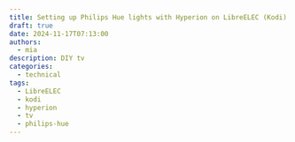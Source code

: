 ```yaml
---
title: Setting up Philips Hue lights with Hyperion on LibreELEC (Kodi)
draft: true
date: 2024-11-17T07:13:00
authors:
  - mia
description: DIY tv
categories:
  - technical
tags:
  - LibreELEC
  - kodi
  - hyperion
  - tv
  - philips-hue
---
```

